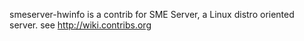 smeserver-hwinfo is a contrib for SME Server, a Linux distro oriented server. see http://wiki.contribs.org
